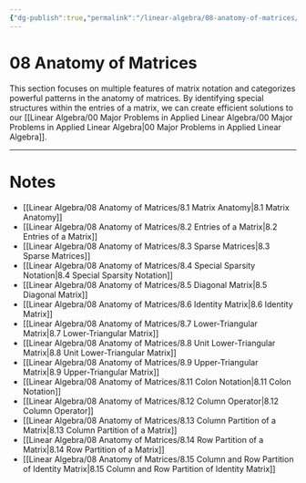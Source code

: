 ```yaml
---
{"dg-publish":true,"permalink":"/linear-algebra/08-anatomy-of-matrices/08-anatomy-of-matrices/","tags":["MOC"]}
---
```


# 08 Anatomy of Matrices
This section focuses on multiple features of matrix notation and categorizes powerful patterns in the anatomy of matrices. By identifying special structures within the entries of a matrix, we can create efficient solutions to our [[Linear Algebra/00 Major Problems in Applied Linear Algebra/00 Major Problems in Applied Linear Algebra\|00 Major Problems in Applied Linear Algebra]].

---
# Notes

- [[Linear Algebra/08 Anatomy of Matrices/8.1 Matrix Anatomy\|8.1 Matrix Anatomy]]
- [[Linear Algebra/08 Anatomy of Matrices/8.2 Entries of a Matrix\|8.2 Entries of a Matrix]]
- [[Linear Algebra/08 Anatomy of Matrices/8.3 Sparse Matrices\|8.3 Sparse Matrices]]
- [[Linear Algebra/08 Anatomy of Matrices/8.4 Special Sparsity Notation\|8.4 Special Sparsity Notation]]
- [[Linear Algebra/08 Anatomy of Matrices/8.5 Diagonal Matrix\|8.5 Diagonal Matrix]]
- [[Linear Algebra/08 Anatomy of Matrices/8.6 Identity Matrix\|8.6 Identity Matrix]]
- [[Linear Algebra/08 Anatomy of Matrices/8.7 Lower-Triangular Matrix\|8.7 Lower-Triangular Matrix]]
- [[Linear Algebra/08 Anatomy of Matrices/8.8 Unit Lower-Triangular Matrix\|8.8 Unit Lower-Triangular Matrix]]
- [[Linear Algebra/08 Anatomy of Matrices/8.9 Upper-Triangular Matrix\|8.9 Upper-Triangular Matrix]]
- [[Linear Algebra/08 Anatomy of Matrices/8.11 Colon Notation\|8.11 Colon Notation]]
- [[Linear Algebra/08 Anatomy of Matrices/8.12 Column Operator\|8.12 Column Operator]]
- [[Linear Algebra/08 Anatomy of Matrices/8.13 Column Partition of a Matrix\|8.13 Column Partition of a Matrix]]
- [[Linear Algebra/08 Anatomy of Matrices/8.14 Row Partition of a Matrix\|8.14 Row Partition of a Matrix]]
- [[Linear Algebra/08 Anatomy of Matrices/8.15 Column and Row Partition of Identity Matrix\|8.15 Column and Row Partition of Identity Matrix]]

